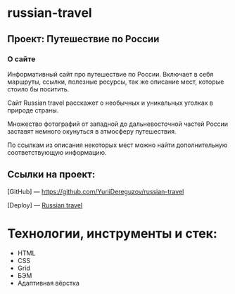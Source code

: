 # russian-travel

## Проект: Путешествие по России

### О сайте

Информативный сайт про путешествие по России. Включает в себя маршруты, ссылки, полезные ресурсы, так же описание мест, которые стоило бы поситить.

Сайт Russian travel расскажет о необычных и уникальных уголках в природе страны.

Множество фотографий от западной до дальневосточной частей России заставят немного окунуться в атмосферу путешествия.

По ссылкам из описания некоторых мест можно найти дополнительную соответствующую информацию.

## Ссылки на проект:

[GitHub] — https://github.com/YuriiDereguzov/russian-travel

[Deploy] — [Russian travel](https://yuriidereguzov.github.io/russian-travel/ "Ссылка на сайт")

# Технологии, инструменты и стек:

<ul>
  <li>HTML</li>
  <li>CSS</li>
  <li>Grid</li>
  <li>БЭМ</li>
  <li>Адаптивная вёрстка</li>
</ul>